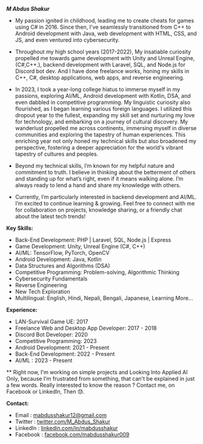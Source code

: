 ***M Abdus Shakur***

* My passion ignited in childhood, leading me to create cheats for games using C# in 2016. Since then, I've seamlessly transitioned from C++ to Android development with Java, web development with HTML, CSS, and JS, and even ventured into cybersecurity.

* Throughout my high school years (2017-2022), My insatiable curiosity propelled me towards game development with Unity and Unreal Engine,(C#,C++.), backend development with Laravel, SQL, and Node.js for Discord bot dev. And I have done freelance works, honing my skills in C++, C#, desktop applications, web apps, and reverse engineering. 

* In 2023, I took a year-long college hiatus to immerse myself in my passions, exploring AI/ML, Android development with Kotlin, DSA, and even dabbled in competitive programming. My linguistic curiosity also flourished, as I began learning various foreign languages. I utilized this dropout year to the fullest, expanding my skill set and nurturing my love for technology, and embarking on a journey of cultural discovery. My wanderlust propelled me across continents, immersing myself in diverse communities and exploring the tapestry of human experiences. This enriching year not only honed my technical skills but also broadened my perspective, fostering a deeper appreciation for the world's vibrant tapestry of cultures and peoples.

* Beyond my technical skills, I’m known for my helpful nature and commitment to truth. I believe in thinking about the betterment of others and standing up for what’s right, even if it means walking alone. I’m always ready to lend a hand and share my knowledge with others.

* Currently, I’m particularly interested in backend development and AI/ML. I’m excited to continue learning & growing. Feel free to connect with me for collaboration on projects, knowledge sharing, or a friendly chat about the latest tech trends!

**Key Skills:**
* Back-End Development: PHP | Laravel, SQL, Node.js | Express
* Game Development: Unity, Unreal Engine (C#, C++)
* AI/ML: TensorFlow, PyTorch, OpenCV
* Android Development: Java, Kotlin
* Data Structures and Algorithms (DSA)
* Competitive Programming: Problem-solving, Algorithmic Thinking
* Cybersecurity Fundamentals
* Reverse Engineering
* New Tech Exploration
* Multilingual: English, Hindi, Nepali, Bengali, Japanese, Learning More...  

**Experience:**
* LAN-Survival Game UE: 2017
* Freelance Web and Desktop App Developer: 2017 - 2018
* Discord Bot Developer: 2020
* Competitive Programming: 2023
* Android Development: 2021 - Present
* Back-End Development: 2022 - Present
* AI/ML : 2023 - Present

** Right now, I'm working on simple projects and Looking Into Applied AI Only, because I'm frustrated from something, that can't be explained in just a few words. Really interested to know the reason ? Contact me, on Facebook or LinkedIn, Then 😓.

**Contact:**

* Email    : mabdusshakur12@gmail.com
* Twitter  : <a href="https://twitter.com/M_Abdus_Shakur" target="_blank">twitter.com/M_Abdus_Shakur</a>
* LinkedIn : <a href="https://www.linkedin.com/in/mabdusshakur" target="_blank">linkedin.com/in/mabdusshakur</a>
* Facebook : <a href="https://www.facebook.com/mabdusshakur009" target="_blank">facebook.com/mabdusshakur009</a>
